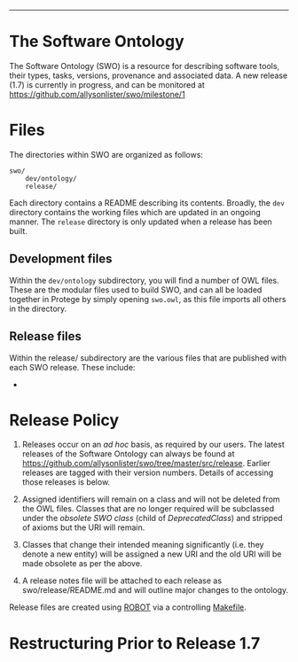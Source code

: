--------------------------------
# The Software Ontology
The Software Ontology (SWO) is a resource for describing software tools, their types, tasks, versions, provenance and associated data. A new release (1.7) is currently in progress, and can be monitored at https://github.com/allysonlister/swo/milestone/1

# Files

The directories within SWO are organized as follows:

    swo/
        dev/ontology/
        release/

Each directory contains a README describing its contents. Broadly, the `dev` directory contains the working files which are updated in an ongoing manner. The `release` directory is only updated when a release has been built.

## Development files

Within the `dev/ontology` subdirectory, you will find a number of OWL files. These are the modular files used to build SWO, and can all be loaded together in Protege by simply opening `swo.owl`, as this file imports all others in the directory.

## Release files

Within the release/ subdirectory are the various files that are published with each SWO release. These include:

*

# Release Policy

1. Releases occur on an *ad hoc* basis, as required by our users. The latest releases of the Software Ontology can always be found at https://github.com/allysonlister/swo/tree/master/src/release. Earlier releases are tagged with their version numbers. Details of accessing those releases is below.

2. Assigned identifiers will remain on a class and will not be deleted from the OWL files. Classes that are no longer required will be subclassed under the *obsolete SWO class* (child of *DeprecatedClass*) and stripped of axioms but the URI will remain.

3. Classes that change their intended meaning significantly (i.e. they denote a new entity) will be assigned a new URI and the old URI will be made obsolete as per the above.

4. A release notes file will be attached to each release as swo/release/README.md and will outline major changes to the ontology.

Release files are created using [ROBOT](http://robot.obolibrary.org/) via a controlling [Makefile](development/Makefile).

# Restructuring Prior to Release 1.7
